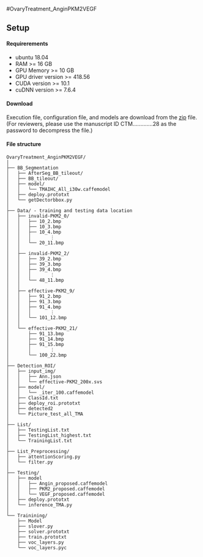 #OvaryTreatment_AnginPKM2VEGF

## Setup

#### Requirerements
- ubuntu 18.04
- RAM >= 16 GB
- GPU Memory >= 10 GB
- GPU driver version >= 418.56
- CUDA version >= 10.1
- cuDNN version >= 7.6.4

#### Download
Execution file, configuration file, and models are download from the [zip](address) file.  (For reviewers, please use the manuscript ID CTM.............28 as the password to decompress the file.)

#### File structure
```
OvaryTreatment_AnginPKM2VEGF/
│
├── BB_Segmentation
│   ├── AfterSeg_BB_tileout/
│   ├── BB_tileout/
│   ├── model/
│   │   └── TMAIHC_All_i30w.caffemodel
│   ├── deploy.prototxt
│   └── getDectorbbox.py
│
├── Data/ - training and testing data location
│   ├── invalid-PKM2_0/
│   │   ├── 10_2.bmp
│   │   ├── 10_3.bmp
│   │   ├── 10_4.bmp
│   │   │       ⋮
│   │   └── 20_11.bmp
│   │
│   ├── invalid-PKM2_2/
│   │   ├── 39_2.bmp
│   │   ├── 39_3.bmp
│   │   ├── 39_4.bmp
│   │   │       ⋮
│   │   └── 48_11.bmp
│   │
│   ├── effective-PKM2_9/
│   │   ├── 91_2.bmp
│   │   ├── 91_3.bmp
│   │   ├── 91_4.bmp
│   │   │       ⋮
│   │   └── 101_12.bmp
│   │
│   └── effective-PKM2_21/
│       ├── 91_13.bmp
│       ├── 91_14.bmp
│       ├── 91_15.bmp
│       │       ⋮
│       └── 100_22.bmp
│
├── Detection_ROI/
│   ├── input_img/
│   │   ├── Ann.json
│   │   └── effective-PKM2_200x.svs
│   ├── model/
│   │   └── _iter_100.caffemodel
│   ├── ClassId.txt
│   ├── deploy_roi.prototxt
│   ├── detected2
│   └── Picture_test_all_TMA
│
├── List/
│   ├── TestingList.txt
│   ├── TestingList_highest.txt
│   └── TrainingList.txt
│
├── List_Preprocessing/
│   ├── attentionScoring.py
│   └── filter.py
│
├── Testing/
│   ├── model
│   │   ├── Angin_proposed.caffemodel
│   │   ├── PKM2_proposed.caffemodel
│   │   └── VEGF_proposed.caffemodel
│   ├── deploy.prototxt
│   └── inference_TMA.py
│
└── Trainining/
    ├── Model
    ├── slover.py
    ├── solver.prototxt
    ├── train.prototxt
    ├── voc_layers.py
    └── voc_layers.pyc

```
